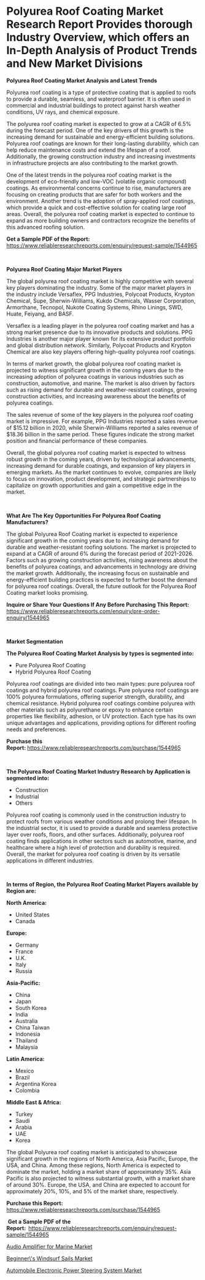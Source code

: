 <p><h1>Polyurea Roof Coating Market Research Report Provides thorough Industry Overview, which offers an In-Depth Analysis of Product Trends and New Market Divisions</h1></p><p><strong>Polyurea Roof Coating Market Analysis and Latest Trends</strong></p>
<p><p>Polyurea roof coating is a type of protective coating that is applied to roofs to provide a durable, seamless, and waterproof barrier. It is often used in commercial and industrial buildings to protect against harsh weather conditions, UV rays, and chemical exposure. </p><p>The polyurea roof coating market is expected to grow at a CAGR of 6.5% during the forecast period. One of the key drivers of this growth is the increasing demand for sustainable and energy-efficient building solutions. Polyurea roof coatings are known for their long-lasting durability, which can help reduce maintenance costs and extend the lifespan of a roof. Additionally, the growing construction industry and increasing investments in infrastructure projects are also contributing to the market growth.</p><p>One of the latest trends in the polyurea roof coating market is the development of eco-friendly and low-VOC (volatile organic compound) coatings. As environmental concerns continue to rise, manufacturers are focusing on creating products that are safer for both workers and the environment. Another trend is the adoption of spray-applied roof coatings, which provide a quick and cost-effective solution for coating large roof areas. Overall, the polyurea roof coating market is expected to continue to expand as more building owners and contractors recognize the benefits of this advanced roofing solution.</p></p>
<p><strong>Get a Sample PDF of the Report:&nbsp;</strong> <a href="https://www.reliableresearchreports.com/enquiry/request-sample/1544965">https://www.reliableresearchreports.com/enquiry/request-sample/1544965</a></p>
<p>&nbsp;</p>
<p><strong>Polyurea Roof Coating Major Market Players</strong></p>
<p><p>The global polyurea roof coating market is highly competitive with several key players dominating the industry. Some of the major market players in the industry include Versaflex, PPG Industries, Polycoat Products, Krypton Chemical, Supe, Sherwin-Williams, Kukdo Chemicals, Wasser Corporation, Armorthane, Tecnopol, Nukote Coating Systems, Rhino Linings, SWD, Huate, Feiyang, and BASF.</p><p>Versaflex is a leading player in the polyurea roof coating market and has a strong market presence due to its innovative products and solutions. PPG Industries is another major player known for its extensive product portfolio and global distribution network. Similarly, Polycoat Products and Krypton Chemical are also key players offering high-quality polyurea roof coatings.</p><p>In terms of market growth, the global polyurea roof coating market is projected to witness significant growth in the coming years due to the increasing adoption of polyurea coatings in various industries such as construction, automotive, and marine. The market is also driven by factors such as rising demand for durable and weather-resistant coatings, growing construction activities, and increasing awareness about the benefits of polyurea coatings.</p><p>The sales revenue of some of the key players in the polyurea roof coating market is impressive. For example, PPG Industries reported a sales revenue of $15.12 billion in 2020, while Sherwin-Williams reported a sales revenue of $18.36 billion in the same period. These figures indicate the strong market position and financial performance of these companies.</p><p>Overall, the global polyurea roof coating market is expected to witness robust growth in the coming years, driven by technological advancements, increasing demand for durable coatings, and expansion of key players in emerging markets. As the market continues to evolve, companies are likely to focus on innovation, product development, and strategic partnerships to capitalize on growth opportunities and gain a competitive edge in the market.</p></p>
<p>&nbsp;</p>
<p><strong>What Are The Key Opportunities For Polyurea Roof Coating Manufacturers?</strong></p>
<p><p>The global Polyurea Roof Coating market is expected to experience significant growth in the coming years due to increasing demand for durable and weather-resistant roofing solutions. The market is projected to expand at a CAGR of around 6% during the forecast period of 2021-2026. Factors such as growing construction activities, rising awareness about the benefits of polyurea coatings, and advancements in technology are driving the market growth. Additionally, the increasing focus on sustainable and energy-efficient building practices is expected to further boost the demand for polyurea roof coatings. Overall, the future outlook for the Polyurea Roof Coating market looks promising.</p></p>
<p><strong>Inquire or Share Your Questions If Any Before Purchasing This Report:</strong> <a href="https://www.reliableresearchreports.com/enquiry/pre-order-enquiry/1544965">https://www.reliableresearchreports.com/enquiry/pre-order-enquiry/1544965</a></p>
<p>&nbsp;</p>
<p><strong>Market Segmentation</strong></p>
<p><strong>The Polyurea Roof Coating Market Analysis by types is segmented into:</strong></p>
<p><ul><li>Pure Polyurea Roof Coating</li><li>Hybrid Polyurea Roof Coating</li></ul></p>
<p><p>Polyurea roof coatings are divided into two main types: pure polyurea roof coatings and hybrid polyurea roof coatings. Pure polyurea roof coatings are 100% polyurea formulations, offering superior strength, durability, and chemical resistance. Hybrid polyurea roof coatings combine polyurea with other materials such as polyurethane or epoxy to enhance certain properties like flexibility, adhesion, or UV protection. Each type has its own unique advantages and applications, providing options for different roofing needs and preferences.</p></p>
<p><strong>Purchase this Report:&nbsp;</strong><a href="https://www.reliableresearchreports.com/purchase/1544965">https://www.reliableresearchreports.com/purchase/1544965</a></p>
<p>&nbsp;</p>
<p><strong>The Polyurea Roof Coating Market Industry Research by Application is segmented into:</strong></p>
<p><ul><li>Construction</li><li>Industrial</li><li>Others</li></ul></p>
<p><p>Polyurea roof coating is commonly used in the construction industry to protect roofs from various weather conditions and prolong their lifespan. In the industrial sector, it is used to provide a durable and seamless protective layer over roofs, floors, and other surfaces. Additionally, polyurea roof coating finds applications in other sectors such as automotive, marine, and healthcare where a high level of protection and durability is required. Overall, the market for polyurea roof coating is driven by its versatile applications in different industries.</p></p>
<p>&nbsp;</p>
<p><strong>In terms of Region, the Polyurea Roof Coating Market Players available by Region are:</strong></p>
<p>
    <p> <strong> North America: </strong>
        <ul>
            <li>United States</li>
            <li>Canada</li>
        </ul>
        </p> 
    <p> <strong> Europe: </strong>
        <ul>
            <li>Germany</li>
            <li>France</li>
            <li>U.K.</li>
            <li>Italy</li>
            <li>Russia</li>
        </ul>
        </p> 
    <p> <strong> Asia-Pacific: </strong>
        <ul>
            <li>China</li>
            <li>Japan</li>
            <li>South Korea</li>
            <li>India</li>
            <li>Australia</li>
            <li>China Taiwan</li>
            <li>Indonesia</li>
            <li>Thailand</li>
            <li>Malaysia</li>
        </ul>
        </p> 
    <p> <strong> Latin America: </strong>
        <ul>
            <li>Mexico</li>
            <li>Brazil</li>
            <li>Argentina Korea</li>
            <li>Colombia</li>
        </ul>
        </p> 
    <p> <strong> Middle East & Africa: </strong>
        <ul>
            <li>Turkey</li>
            <li>Saudi</li>
            <li>Arabia</li>
            <li>UAE</li>
            <li>Korea</li>
        </ul>
    </p>
    </p>
<p><p>The global Polyurea roof coating market is anticipated to showcase significant growth in the regions of North America, Asia Pacific, Europe, the USA, and China. Among these regions, North America is expected to dominate the market, holding a market share of approximately 35%. Asia Pacific is also projected to witness substantial growth, with a market share of around 30%. Europe, the USA, and China are expected to account for approximately 20%, 10%, and 5% of the market share, respectively.</p></p>
<p><strong>Purchase this Report: </strong><a href="https://www.reliableresearchreports.com/purchase/1544965">https://www.reliableresearchreports.com/purchase/1544965</a></p>
<p>&nbsp;<strong>Get a Sample PDF of the Report:&nbsp;&nbsp;</strong><a href="https://www.reliableresearchreports.com/enquiry/request-sample/1544965">https://www.reliableresearchreports.com/enquiry/request-sample/1544965</a></p>
<p><strong></strong></p>
<p><p><a href="https://view.publitas.com/reportprime-1/audio-amplifier-for-marine-market-growth-market-trends-covid-19-impact-and-forecasts-for-period-from-2023-2030/">Audio Amplifier for Marine Market</a></p><p><a href="https://view.publitas.com/reportprime-1/beginner-s-windsurf-sails-market-size-furnishes-valuable-information-encompassing-market-share-market-trends-and-projections-spanning-from-2023-to-2030/">Beginner\'s Windsurf Sails Market</a></p><p><a href="https://view.publitas.com/reportprime-1/automobile-electronic-power-steering-system-market-growth-market-trends-covid-19-impact-and-forecasts-for-period-from-2023-2030/">Automobile Electronic Power Steering System Market</a></p></p>